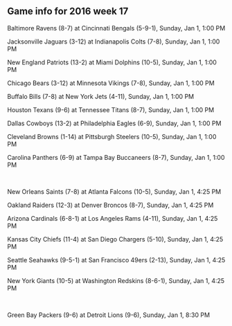 ## Game info for 2016 week 17
Baltimore Ravens (8-7) at Cincinnati Bengals (5-9-1), Sunday, Jan 1, 1:00 PM

Jacksonville Jaguars (3-12) at Indianapolis Colts (7-8), Sunday, Jan 1, 1:00 PM

New England Patriots (13-2) at Miami Dolphins (10-5), Sunday, Jan 1, 1:00 PM

Chicago Bears (3-12) at Minnesota Vikings (7-8), Sunday, Jan 1, 1:00 PM

Buffalo Bills (7-8) at New York Jets (4-11), Sunday, Jan 1, 1:00 PM

Houston Texans (9-6) at Tennessee Titans (8-7), Sunday, Jan 1, 1:00 PM

Dallas Cowboys (13-2) at Philadelphia Eagles (6-9), Sunday, Jan 1, 1:00 PM

Cleveland Browns (1-14) at Pittsburgh Steelers (10-5), Sunday, Jan 1, 1:00 PM

Carolina Panthers (6-9) at Tampa Bay Buccaneers (8-7), Sunday, Jan 1, 1:00 PM


<br/>

New Orleans Saints (7-8) at Atlanta Falcons (10-5), Sunday, Jan 1, 4:25 PM

Oakland Raiders (12-3) at Denver Broncos (8-7), Sunday, Jan 1, 4:25 PM

Arizona Cardinals (6-8-1) at Los Angeles Rams (4-11), Sunday, Jan 1, 4:25 PM

Kansas City Chiefs (11-4) at San Diego Chargers (5-10), Sunday, Jan 1, 4:25 PM

Seattle Seahawks (9-5-1) at San Francisco 49ers (2-13), Sunday, Jan 1, 4:25 PM

New York Giants (10-5) at Washington Redskins (8-6-1), Sunday, Jan 1, 4:25 PM


<br/>

Green Bay Packers (9-6) at Detroit Lions (9-6), Sunday, Jan 1, 8:30 PM


